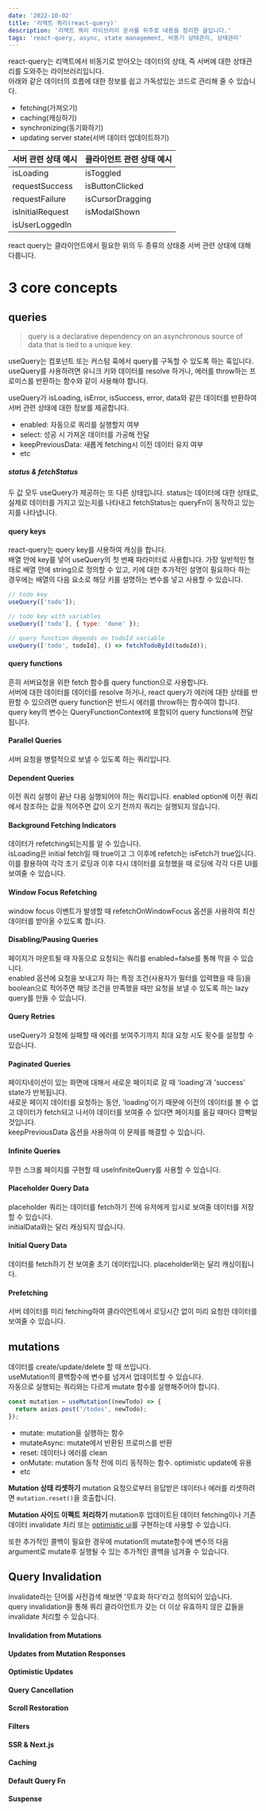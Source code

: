```yaml
---
date: '2022-10-02'
title: '리액트 쿼리(react-query)'
description: '리액트 쿼리 라이브러리 문서를 위주로 내용을 정리한 글입니다.'
tags: 'react-query, async, state management, 비동기 상태관리, 상태관리'
---
```


react-query는 리액트에서 비동기로 받아오는 데이터의 상태, 즉 서버에 대한 상태관리를 도와주는 라이브러리입니다.<br>
아래와 같은 데이터의 흐름에 대한 정보를 쉽고 가독성있는 코드로 관리해 줄 수 있습니다.<br>

- fetching(가져오기)
- caching(캐싱하기)
- synchronizing(동기화하기)
- updating server state(서버 데이터 업데이트하기)

| **서버 관련 상태 예시** | **클라이언트 관련 상태 예시** |
| ----------------------- | ----------------------------- |
| isLoading               | isToggled                     |
| requestSuccess          | isButtonClicked               |
| requestFailure          | isCursorDragging              |
| isInitialRequest        | isModalShown                  |
| isUserLoggedIn          |

react query는 클라이언트에서 필요한 위의 두 종류의 상태중 서버 관련 상태에 대해 다룹니다.<br>

# 3 core concepts

## queries

> query is a declarative dependency on an asynchronous source of data that is tied to a unique key.<br>

useQuery는 컴포넌트 또는 커스텀 훅에서 query를 구독할 수 있도록 하는 훅입니다.<br>
useQuery를 사용하려면 유니크 키와 데이터를 resolve 하거나, 에러를 throw하는 프로미스를 반환하는 함수와 같이 사용해야 합니다.<br>

useQuery가 isLoading, isError, isSuccess, error, data와 같은 데이터를 반환하여 서버 관련 상태에 대한 정보를 제공합니다.<br>

- enabled: 자동으로 쿼리를 실행할지 여부
- select: 성공 시 가져온 데이터를 가공해 전달
- keepPreviousData: 새롭게 fetching시 이전 데이터 유지 여부
- etc

##### status & fetchStatus

두 값 모두 useQuery가 제공하는 또 다른 상태입니다. status는 데이터에 대한 상태로, 실제로 데이터를 가지고 있는지를 나타내고 fetchStatus는 queryFn이 동작하고 있는지를 나타냅니다.<br>

#### query keys

react-query는 query key를 사용하여 캐싱을 합니다.<br>
배열 안에 key를 넣어 useQuery의 첫 번째 파라미터로 사용합니다. 가장 일반적인 형태로 배열 안에 string으로 정의할 수 있고, 키에 대한 추가적인 설명이 필요하다 하는 경우에는 배열의 다음 요소로 해당 키를 설명하는 변수를 넣고 사용할 수 있습니다.<br>

```javascript
// todo key
useQuery(['todo']);

// todo key with variables
useQuery(['todo'], { type: 'done' });

// query function depends on todoId variable
useQuery(['todo', todoId], () => fetchTodoById(todoId));
```

#### query functions

흔히 서버요청을 위한 fetch 함수를 query function으로 사용합니다.<br>
서버에 대한 데이터를 데이터를 resolve 하거나, react query가 에러에 대한 상태를 반환할 수 있으려면 query function은 반드시 에러를 throw하는 함수여야 합니다.<br>
query key의 변수는 QueryFunctionContext에 포함되어 query functions에 전달됩니다.<br>

#### Parallel Queries

서버 요청을 병렬적으로 보낼 수 있도록 하는 쿼리입니다.<br>

#### Dependent Queries

이전 쿼리 실행이 끝난 다음 실행되어야 하는 쿼리입니다. enabled option에 이전 쿼리에서 참조하는 값을 적어주면 값이 오기 전까지 쿼리는 실행되지 않습니다.<br>

#### Background Fetching Indicators

데이터가 refetching되는지를 알 수 있습니다.<br> isLoading은 initial fetch일 때 true이고 그 이후에 refetch는 isFetch가 true입니다. 이를 활용하여 각각 초기 로딩과 이후 다시 데이터를 요청했을 때 로딩에 각각 다른 UI를 보여줄 수 있습니다.<br>

#### Window Focus Refetching

window focus 이벤트가 발생할 때 refetchOnWindowFocus 옵션을 사용하여 최신 데이터를 받아올 수있도록 합니다.<br>

#### Disabling/Pausing Queries

페이지가 마운트될 때 자동으로 요청되는 쿼리를 enabled=false를 통해 막을 수 있습니다.<br>
enabled 옵션에 요청을 보내고자 하는 특정 조건(사용자가 필터를 입력했을 때 등)을 boolean으로 적어주면 해당 조건을 만족했을 때만 요청을 보낼 수 있도록 하는 lazy query를 만들 수 있습니다.<br>

#### Query Retries

useQuery가 요청에 실패할 때 에러를 보여주기까지 최대 요청 시도 횟수를 설정할 수 있습니다.<br>

#### Paginated Queries

페이지네이션이 있는 화면에 대해서 새로운 페이지로 갈 때 'loading'과 'success' state가 반복됩니다.<br>
새로운 페이지 데이터를 요청하는 동안, 'loading'이기 때문에 이전의 데이터를 볼 수 없고 데이터가 fetch되고 나서야 데이터를 보여줄 수 있다면 페이지를 옮길 때마다 깜빡일것입니다.<br>
keepPreviousData 옵션을 사용하여 이 문제를 해결할 수 있습니다.<br>

#### Infinite Queries

무한 스크롤 페이지를 구현할 때 useInfiniteQuery를 사용할 수 있습니다.<br>

#### Placeholder Query Data

placeholder 쿼리는 데이터를 fetch하기 전에 유저에게 임시로 보여줄 데이터를 저장할 수 있습니다.<br>
initialData와는 달리 캐싱되지 않습니다.<br>

#### Initial Query Data

데이터를 fetch하기 전 보여줄 초기 데이터입니다. placeholder와는 달리 캐싱이됩니다.<br>

#### Prefetching

서버 데이터를 미리 fetching하여 클라이언트에서 로딩시간 없이 미리 요청한 데이터를 보여줄 수 있습니다.<br>

## mutations

데이터를 create/update/delete 할 때 쓰입니다.<br>
useMutation의 콜백함수에 변수를 넘겨서 업데이트할 수 있습니다.<br>
자동으로 실행되는 쿼리와는 다르게 mutate 함수를 실행해주어야 합니다.<br>

```javascript
const mutation = useMutation((newTodo) => {
  return axios.post('/todos', newTodo);
});
```

- mutate: mutation을 실행하는 함수
- mutateAsync: mutate에서 반환된 프로미스를 반환
- reset: 데이터나 에러를 clean
- onMutate: mutation 동작 전에 미리 동작하는 함수. optimistic update에 유용
- etc

**Mutation 상태 리셋하기**
mutation 요청으로부터 응답받은 데이터나 에러를 리셋하려면 <code>mutation.reset()</code>을 호출합니다.<br>

**Mutation 사이드 이펙트 처리하기**
mutation후 업데이트된 데이터 fetching이나 기존 데이터 invalidate 처리 또는 [optimistic ui](https://www.apollographql.com/docs/react/v2/performance/optimistic-ui/)를 구현하는데 사용할 수 있습니다.<br>

또한 추가적인 콜백이 필요한 경우에 mutation의 mutate함수에 변수의 다음 argument로 mutate후 실행될 수 있는 추가적인 콜백을 넘겨줄 수 있습니다.<br>

## Query Invalidation

invalidate라는 단어를 사전검색 해보면 '무효화 하다'라고 정의되어 있습니다.<br>
query invalidation을 통해 쿼리 클라이언트가 갖는 더 이상 유효하지 않은 값들을 invalidate 처리할 수 있습니다.<br>

#### Invalidation from Mutations

#### Updates from Mutation Responses

#### Optimistic Updates

#### Query Cancellation

#### Scroll Restoration

#### Filters

#### SSR & Next.js

#### Caching

#### Default Query Fn

#### Suspense
